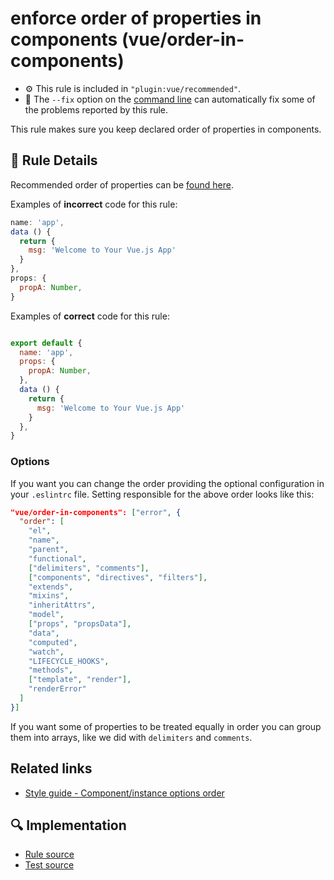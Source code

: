 # enforce order of properties in components (vue/order-in-components)

- :gear: This rule is included in `"plugin:vue/recommended"`.
- :wrench: The `--fix` option on the [command line](https://eslint.org/docs/user-guide/command-line-interface#fixing-problems) can automatically fix some of the problems reported by this rule.

This rule makes sure you keep declared order of properties in components.

## :book: Rule Details

Recommended order of properties can be [found here](https://vuejs.org/v2/style-guide/#Component-instance-options-order-recommended).

Examples of **incorrect** code for this rule:

```js
name: 'app',
data () {
  return {
    msg: 'Welcome to Your Vue.js App'
  }
},
props: {
  propA: Number,
}
```

Examples of **correct** code for this rule:

```js

export default {
  name: 'app',
  props: {
    propA: Number,
  },
  data () {
    return {
      msg: 'Welcome to Your Vue.js App'
    }
  },
}

```

### Options

If you want you can change the order providing the optional configuration in your `.eslintrc` file. Setting responsible for the above order looks like this:

``` json
"vue/order-in-components": ["error", {
  "order": [
    "el",
    "name",
    "parent",
    "functional",
    ["delimiters", "comments"],
    ["components", "directives", "filters"],
    "extends",
    "mixins",
    "inheritAttrs",
    "model",
    ["props", "propsData"],
    "data",
    "computed",
    "watch",
    "LIFECYCLE_HOOKS",
    "methods",
    ["template", "render"],
    "renderError"
  ]
}]
```

If you want some of properties to be treated equally in order you can group them into arrays, like we did with `delimiters` and `comments`.

## Related links

- [Style guide - Component/instance options order](https://vuejs.org/v2/style-guide/#Component-instance-options-order-recommended)

## :mag: Implementation

- [Rule source](https://github.com/vuejs/eslint-plugin-vue/blob/master/lib/rules/order-in-components.js)
- [Test source](https://github.com/vuejs/eslint-plugin-vue/blob/master/tests/lib/rules/order-in-components.js)
